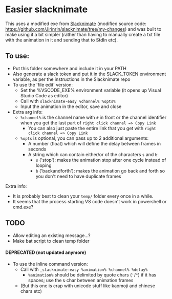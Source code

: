 # Easier slacknimate

This uses a modified exe from [Slacknimate](https://github.com/mroth/slacknimate) (modified source code: https://github.com/Jirinrin/slacknimate/tree/my-changes)
and was built to make using it a bit simpler (rather than having to manually create a txt file with the animation in it and sending that to StdIn etc).

## To use:
- Put this folder somewhere and include it in your PATH
- Also generate a slack token and put it in the SLACK_TOKEN environment variable, as per the instructions in the Slacknimate repo
- To use the 'file edit' version:
  - Set the %VSCODE_EXE% environment variable (it opens up Visual Studio Code as editor)
  - Call with `slacknimate-easy %channel% %opts%`
  - Input the animation in the editor, save and close
- Extra arg info:
  - `%channel%` is the channel name with `#` in front or the channel identifier when you get the last part of `right click channel => Copy Link`
    - You can also just paste the entire link that you get with `right click channel => Copy Link`
  - `%opts` is optional, you can pass up to 2 additional arguments:
    - A number (float) which will define the delay between frames in seconds
    - A string which can contain either/or of the characters `s` and `b`:
      - `s` ('stop'): makes the animation stop after one cycle instead of looping
      - `b` ('backandforth'): makes the animation go back and forth so you don't need to have duplicate frames

Extra info:
- It is probably best to clean your `temp/` folder every once in a while.
- It seems that the process starting VS code doesn't work in powershell or cmd.exe?

## TODO
- Allow editing an existing message...?
- Make bat script to clean temp folder


#### DEPRECATED (not updated anymore)
- To use the inline command version:
  - Call with `_slacknimate-easy %animation% %channel% %delay%`
    - `%animation%` should be delimited by quote chars (`'`/`"`) if it has spaces; use the `&` char between animation frames
  - (But this one is crap with unicode stuff like kaomoji and chinese chars etc)